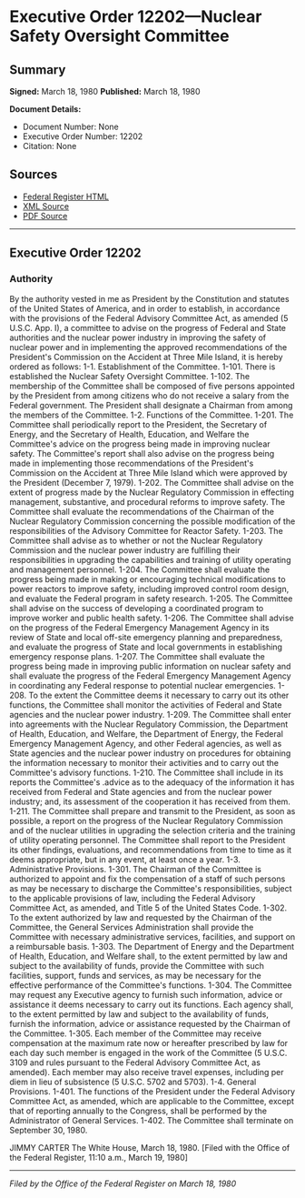 # Executive Order 12202—Nuclear Safety Oversight Committee

## Summary

**Signed:** March 18, 1980
**Published:** March 18, 1980

**Document Details:**
- Document Number: None
- Executive Order Number: 12202
- Citation: None

## Sources
- [Federal Register HTML](https://www.presidency.ucsb.edu/documents/executive-order-12202-nuclear-safety-oversight-committee)
- [XML Source](None)
- [PDF Source](None)

---

## Executive Order 12202

### Authority

By the authority vested in me as President by the Constitution and statutes of the United States of America, and in order to establish, in accordance with the provisions of the Federal Advisory Committee Act, as amended (5 U.S.C. App. I), a committee to advise on the progress of Federal and State authorities and the nuclear power industry in improving the safety of nuclear power and in implementing the approved recommendations of the President's Commission on the Accident at Three Mile Island, it is hereby ordered as follows:
1-1. Establishment of the Committee.
1-101. There is established the Nuclear Safety Oversight Committee.
1-102. The membership of the Committee shall be composed of five persons appointed by the President from among citizens who do not receive a salary from the Federal government. The President shall designate a Chairman from among the members of the Committee.
1-2. Functions of the Committee.
1-201. The Committee shall periodically report to the President, the Secretary of Energy, and the Secretary of Health, Education, and Welfare the Committee's advice on the progress being made in improving nuclear safety. The Committee's report shall also advise on the progress being made in implementing those recommendations of the President's Commission on the Accident at Three Mile Island which were approved by the President (December 7, 1979).
1-202. The Committee shall advise on the extent of progress made by the Nuclear Regulatory Commission in effecting management, substantive, and procedural reforms to improve safety. The Committee shall evaluate the recommendations of the Chairman of the Nuclear Regulatory Commission concerning the possible modification of the responsibilities of the Advisory Committee for Reactor Safety.
1-203. The Committee shall advise as to whether or not the Nuclear Regulatory Commission and the nuclear power industry are fulfilling their responsibilities in upgrading the capabilities and training of utility operating and management personnel.
1-204. The Committee shall evaluate the progress being made in making or encouraging technical modifications to power reactors to improve safety, including improved control room design, and evaluate the Federal program in safety research.
1-205. The Committee shall advise on the success of developing a coordinated program to improve worker and public health safety.
1-206. The Committee shall advise on the progress of the Federal Emergency Management Agency in its review of State and local off-site emergency planning and preparedness, and evaluate the progress of State and local governments in establishing emergency response plans.
1-207. The Committee shall evaluate the progress being made in improving public information on nuclear safety and shall evaluate the progress of the Federal Emergency Management Agency in coordinating any Federal response to potential nuclear emergencies.
1-208. To the extent the Committee deems it necessary to carry out its other functions, the Committee shall monitor the activities of Federal and State agencies and the nuclear power industry.
1-209. The Committee shall enter into agreements with the Nuclear Regulatory Commission, the Department of Health, Education, and Welfare, the Department of Energy, the Federal Emergency Management Agency, and other Federal agencies, as well as State agencies and the nuclear power industry on procedures for obtaining the information necessary to monitor their activities and to carry out the Committee's advisory functions.
1-210. The Committee shall include in its reports the Committee's .advice as to the adequacy of the information it has received from Federal and State agencies and from the nuclear power industry; and, its assessment of the cooperation it has received from them.
1-211. The Committee shall prepare and transmit to the President, as soon as possible, a report on the progress of the Nuclear Regulatory Commission and of the nuclear utilities in upgrading the selection criteria and the training of utility operating personnel. The Committee shall report to the President its other findings, evaluations, and recommendations from time to time as it deems appropriate, but in any event, at least once a year.
1-3. Administrative Provisions.
1-301. The Chairman of the Committee is authorized to appoint and fix the compensation of a staff of such persons as may be necessary to discharge the Committee's responsibilities, subject to the applicable provisions of law, including the Federal Advisory Committee Act, as amended, and Title 5 of the United States Code.
1-302. To the extent authorized by law and requested by the Chairman of the Committee, the General Services Administration shall provide the Committee with necessary administrative services, facilities, and support on a reimbursable basis.
1-303. The Department of Energy and the Department of Health, Education, and Welfare shall, to the extent permitted by law and subject to the availability of funds, provide the Committee with such facilities, support, funds and services, as may be necessary for the effective performance of the Committee's functions.
1-304. The Committee may request any Executive agency to furnish such information, advice or assistance it deems necessary to carry out its functions. Each agency shall, to the extent permitted by law and subject to the availability of funds, furnish the information, advice or assistance requested by the Chairman of the Committee.
1-305. Each member of the Committee may receive compensation at the maximum rate now or hereafter prescribed by law for each day such member is engaged in the work of the Committee (5 U.S.C. 3109 and rules pursuant to the Federal Advisory Committee Act, as amended). Each member may also receive travel expenses, including per diem in lieu of subsistence (5 U.S.C. 5702 and 5703).
1-4. General Provisions.
1-401. The functions of the President under the Federal Advisory Committee Act, as amended, which are applicable to the Committee, except that of reporting annually to the Congress, shall be performed by the Administrator of General Services.
1-402. The Committee shall terminate on September 30, 1980.

JIMMY CARTER
The White House,
March 18, 1980.
[Filed with the Office of the Federal Register, 11:10 a.m., March 19, 1980]

---

*Filed by the Office of the Federal Register on March 18, 1980*
